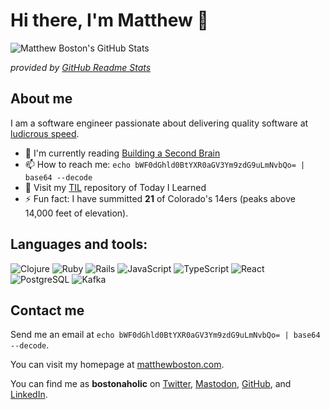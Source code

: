 # Hi there, I'm Matthew :wave:

![Matthew Boston's GitHub Stats](https://github-readme-stats-teal-mu-45.vercel.app/api?username=bostonaholic&show_icons=true)

_provided by [GitHub Readme Stats](https://github.com/anuraghazra/github-readme-stats)_

## About me

I am a software engineer passionate about delivering quality software at [ludicrous speed](https://www.youtube.com/watch?v=mk7VWcuVOf0).

- :book: I'm currently reading [Building a Second Brain](https://www.goodreads.com/book/show/59616977-building-a-second-brain)
- :mailbox: How to reach me: `echo bWF0dGhld0BtYXR0aGV3Ym9zdG9uLmNvbQo= | base64 --decode`
- 🧠 Visit my [TIL](https://github.com/bostonaholic/til) repository of Today I Learned
- :zap: Fun fact: I have summitted **21** of Colorado's 14ers (peaks above 14,000 feet of elevation).

## Languages and tools:

![Clojure](https://img.shields.io/badge/Clojure-5881D8?style=for-the-badge&logo=clojure&logoColor=white)
![Ruby](https://img.shields.io/badge/Ruby-CC342D?style=for-the-badge&logo=ruby&logoColor=white)
![Rails](https://img.shields.io/badge/Ruby_on_Rails-CC0000?style=for-the-badge&logo=ruby-on-rails&logoColor=white)
![JavaScript](https://img.shields.io/badge/JavaScript-323330?style=for-the-badge&logo=javascript&logoColor=F7DF1E)
![TypeScript](https://img.shields.io/badge/TypeScript-007ACC?style=for-the-badge&logo=typescript&logoColor=white)
![React](https://img.shields.io/badge/React-20232A?style=for-the-badge&logo=react&logoColor=61DAFB)
![PostgreSQL](https://img.shields.io/badge/PostgreSQL-316192?style=for-the-badge&logo=postgresql&logoColor=white)
![Kafka](https://img.shields.io/badge/Apache_Kafka-231F20?style=for-the-badge&logo=apache-kafka&logoColor=white)

## Contact me

Send me an email at `echo bWF0dGhld0BtYXR0aGV3Ym9zdG9uLmNvbQo= | base64 --decode`.

You can visit my homepage at [matthewboston.com](https://matthewboston.com).

You can find me as **bostonaholic** on [Twitter](https://twitter.com/bostonaholic), [Mastodon](https://mastodon.social/@bostonaholic), [GitHub](https://github.com/bostonaholic), and [LinkedIn](https://www.linkedin.com/in/bostonaholic).

